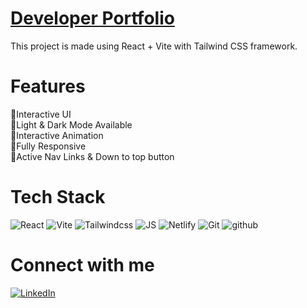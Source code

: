 # [Developer Portfolio]()
This project is made using React + Vite with Tailwind CSS framework.
# Features
💎Interactive UI <br/>
💎Light & Dark Mode Available <br/>
💎Interactive Animation <br/>
💎Fully Responsive <br/>
💎Active Nav Links & Down to top button <br/>
# Tech Stack
![React](https://img.shields.io/badge/React-61DAFB.svg?style=for-the-badge&logo=React&logoColor=black) ![Vite](https://img.shields.io/badge/Vite-646CFF.svg?style=for-the-badge&logo=Vite&logoColor=white) ![Tailwindcss](https://img.shields.io/badge/Tailwind%20CSS-06B6D4.svg?style=for-the-badge&logo=Tailwind-CSS&logoColor=white) ![JS](https://img.shields.io/badge/JavaScript-F7DF1E.svg?style=for-the-badge&logo=JavaScript&logoColor=black) ![Netlify](https://img.shields.io/badge/Netlify-00C7B7.svg?style=for-the-badge&logo=Netlify&logoColor=white) ![Git](https://img.shields.io/badge/Git-F05032.svg?style=for-the-badge&logo=Git&logoColor=white) ![github](https://img.shields.io/badge/GitHub-181717.svg?style=for-the-badge&logo=GitHub&logoColor=white) 
# Connect with me
[![LinkedIn](https://img.shields.io/badge/linkedin-%230077B5.svg?style=for-the-badge&logo=linkedin&logoColor=white)](https://in.linkedin.com/in/shivam-bisht25)

